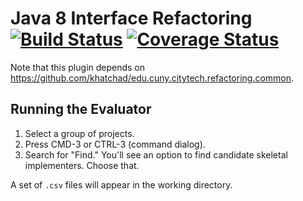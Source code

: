 # Java 8 Interface Refactoring [![Build Status](https://magnum.travis-ci.com/khatchad/Java-8-Interface-Refactoring.svg?token=ysqq4ZuxzD688KNytWSA)](https://magnum.travis-ci.com/khatchad/Java-8-Interface-Refactoring) [![Coverage Status](https://coveralls.io/repos/khatchad/Java-8-Interface-Refactoring/badge.svg)](https://coveralls.io/r/khatchad/Java-8-Interface-Refactoring)

Note that this plugin depends on https://github.com/khatchad/edu.cuny.citytech.refactoring.common.

## Running the Evaluator
1. Select a group of projects.
2. Press CMD-3 or CTRL-3 (command dialog).
3. Search for "Find." You'll see an option to find candidate skeletal implementers. Choose that.

A set of `.csv` files will appear in the working directory.
